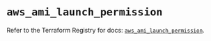 # `aws_ami_launch_permission`

Refer to the Terraform Registry for docs: [`aws_ami_launch_permission`](https://registry.terraform.io/providers/hashicorp/aws/5.32.0/docs/resources/ami_launch_permission).
